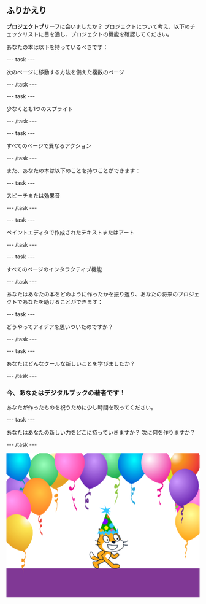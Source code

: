 ## ふりかえり

**プロジェクトブリーフ**に会いましたか？ プロジェクトについて考え、以下のチェックリストに目を通し、プロジェクトの機能を確認してください。

あなたの本は以下を持っているべきです：

--- task ---

次のページに移動する方法を備えた複数のページ

--- /task ---

--- task ---

少なくとも1つのスプライト

--- /task ---

--- task ---

すべてのページで異なるアクション

--- /task ---

また、あなたの本は以下のことを持つことができます：

--- task ---

スピーチまたは効果音

--- /task ---

--- task ---

ペイントエディタで作成されたテキストまたはアート

--- /task ---

--- task ---

すべてのページのインタラクティブ機能

--- /task ---

あなたはあなたの本をどのように作ったかを振り返り、あなたの将来のプロジェクトであなたを助けることができます：

--- task ---

どうやってアイデアを思いついたのですか？

--- /task ---

--- task ---

あなたはどんなクールな新しいことを学びましたか？

--- /task ---

### 今、あなたはデジタルブックの著者です！

あなたが作ったものを祝うために少し時間を取ってください。

--- task ---

あなたはあなたの新しい力をどこに持っていきますか？ 次に何を作りますか？

--- /task ---

![パーティーハットをかぶったスクラッチキャット。](images/reflect.png)

